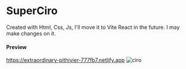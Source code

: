 # SuperCiro

Created with Html, Css, Js, I'll move it to Vite React in the future.
I may make changes on it. 

#### Preview
https://extraordinary-pithivier-777fb7.netlify.app
![ciro](https://github.com/SuperBona/SuperCiro/assets/122936032/6ea3a61d-7841-41d4-9843-8a2d99af8262)
